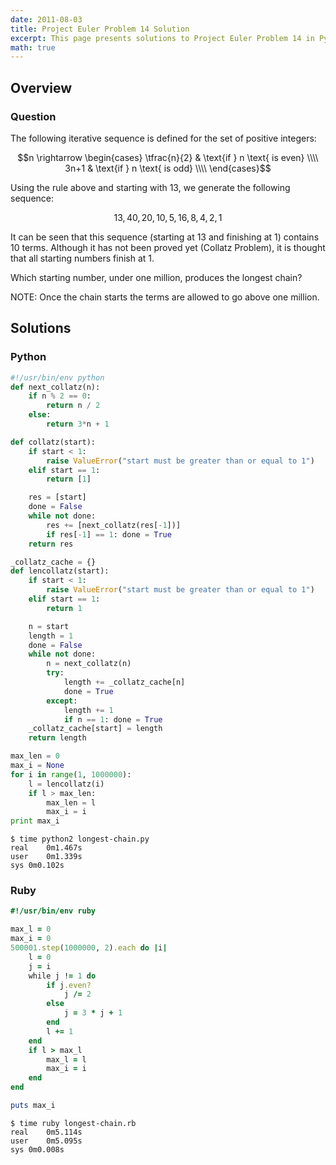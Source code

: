 ```yaml
---
date: 2011-08-03
title: Project Euler Problem 14 Solution
excerpt: This page presents solutions to Project Euler Problem 14 in Python and Ruby.
math: true
---
```



## Overview


### Question

The following iterative sequence is defined for the set of positive integers:

$$n \rightarrow
\begin{cases} 
\tfrac{n}{2} & \text{if } n \text{ is even} \\\\
3n+1 & \text{if } n \text{ is odd} \\\\
\end{cases}$$

Using the rule above and starting with 13, we generate the following sequence:

$$13, 40, 20, 10, 5, 16, 8, 4, 2, 1$$

It can be seen that this sequence (starting at 13 and finishing at 1) contains 10 
terms. Although it has not been proved yet (Collatz Problem), it is thought that all
starting numbers finish at 1.

Which starting number, under one million, produces the longest chain?

NOTE: Once the chain starts the terms are allowed to go above one million.






## Solutions

### Python

```python
#!/usr/bin/env python
def next_collatz(n):
    if n % 2 == 0:
        return n / 2
    else:
        return 3*n + 1

def collatz(start):
    if start < 1:
        raise ValueError("start must be greater than or equal to 1")
    elif start == 1:
        return [1]

    res = [start]
    done = False
    while not done:
        res += [next_collatz(res[-1])]
        if res[-1] == 1: done = True
    return res

_collatz_cache = {}
def lencollatz(start):
    if start < 1:
        raise ValueError("start must be greater than or equal to 1")
    elif start == 1:
        return 1

    n = start
    length = 1
    done = False
    while not done:
        n = next_collatz(n)
        try:
            length += _collatz_cache[n]
            done = True
        except:
            length += 1
            if n == 1: done = True
    _collatz_cache[start] = length
    return length

max_len = 0
max_i = None
for i in range(1, 1000000):
    l = lencollatz(i)
    if l > max_len:
        max_len = l
        max_i = i
print max_i
```


```
$ time python2 longest-chain.py
real	0m1.467s
user	0m1.339s
sys	0m0.102s
```



### Ruby

```ruby
#!/usr/bin/env ruby

max_l = 0
max_i = 0
500001.step(1000000, 2).each do |i|
	l = 0
	j = i
	while j != 1 do
		if j.even?
			j /= 2
		else
			j = 3 * j + 1
		end
		l += 1
	end
	if l > max_l
		max_l = l
		max_i = i
	end
end

puts max_i
```


```
$ time ruby longest-chain.rb
real	0m5.114s
user	0m5.095s
sys	0m0.008s
```


